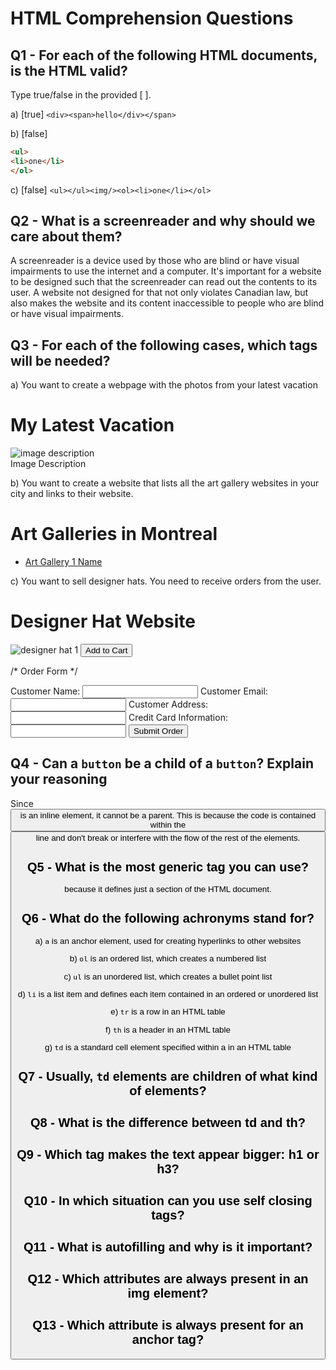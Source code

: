 # HTML Comprehension Questions

## Q1 - For each of the following HTML documents, is the HTML valid?

Type true/false in the provided [ ].

a) [true] `<div><span>hello</div></span>`

b) [false]

```html
<ul>
<li>one</li>
</ol>
```

c) [false] `<ul></ul><img/><ol><li>one</li></ol>`

## Q2 - What is a screenreader and why should we care about them?

A screenreader is a device used by those who are blind or have visual impairments to use the internet and a computer. It's important for a website to be designed such that the screenreader can read out the contents to its user. A website not designed for that not only violates Canadian law, but also makes the website and its content inaccessible to people who are blind or have visual impairments.

## Q3 - For each of the following cases, which tags will be needed?

a) You want to create a webpage with the photos from your latest vacation
<h1> My Latest Vacation </h1>
<img src="image link" alt="image description">
<figcaption>Image Description</figcaption>

b) You want to create a website that lists all the art gallery websites in your city and links to their website.
<h1>Art Galleries in Montreal</h1>
<ul>
    <li><a href = "art gallery website 1"> Art Gallery 1 Name</a></li>
</ul>

c) You want to sell designer hats. You need to receive orders from the user.
<h1>Designer Hat Website</h1>
<img src="designer hat 1" alt="designer hat 1">
<button type="button">Add to Cart</button>

/* Order Form */
<form action="www.designerhat.com/thanks-for-order" method="post">
    <label for="name">Customer Name:</label>
    <input type="text" id="name" name="Customer Name">
    <label for="mail">Customer Email:</label>
    <input type="text" id="email" name="Customer Email">
    <label for="address">Customer Address:</label>
    <input type="text" id="address" name="Customer Address">
    <label for="creditCard">Credit Card Information:</label>
    <input type="number" id="creditCard" name="Credit Card Information">
    <button type="submit">Submit Order</button>
</form>

## Q4 - Can a `button` be a child of a `button`? Explain your reasoning
Since <button> is an inline element, it cannot be a parent. This is because the code is contained within the <button> line and don't break or interfere with the flow of the rest of the elements. 

## Q5 - What is the most generic tag you can use?
<div> because it defines just a section of the HTML document.

## Q6 - What do the following achronyms stand for?

a) `a` is an anchor element, used for creating hyperlinks to other websites

b) `ol` is an ordered list, which creates a numbered list

c) `ul` is an unordered list, which creates a bullet point list

d) `li` is a list item and defines each item contained in an ordered or unordered list

e) `tr` is a row in an HTML table

f) `th` is a header in an HTML table

g) `td` is a standard cell element specified within a <tr> in an HTML table

## Q7 - Usually, `td` elements are children of what kind of elements?

## Q8 - What is the difference between td and th?

## Q9 - Which tag makes the text appear bigger: h1 or h3?

## Q10 - In which situation can you use self closing tags?

## Q11 - What is autofilling and why is it important?

## Q12 - Which attributes are always present in an img element?

## Q13 - Which attribute is always present for an anchor tag?
